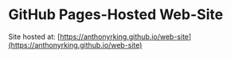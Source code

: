 # GitHub Pages-Hosted Web-Site
Site hosted at: [https://anthonyrking.github.io/web-site](https://anthonyrking.github.io/web-site)
